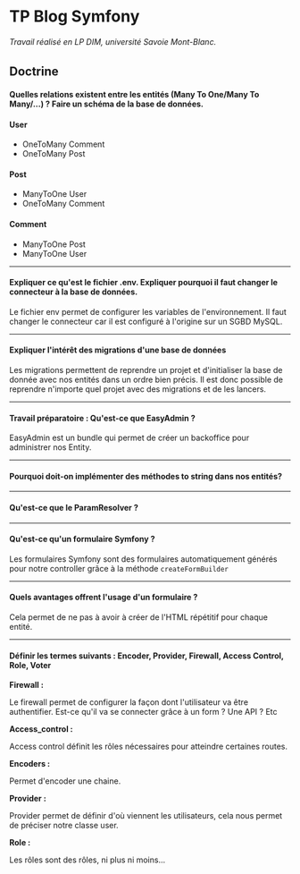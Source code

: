 # TP Blog Symfony

###### Travail réalisé en LP DIM, université Savoie Mont-Blanc.

## Doctrine

#### Quelles relations existent entre les entités (Many To One/Many To Many/...) ? Faire un schéma de la base de données.

#### User
 - OneToMany Comment
 - OneToMany Post
 
#### Post
 - ManyToOne User
 - OneToMany Comment
 
#### Comment
 - ManyToOne Post
 - ManyToOne User
 
---

#### Expliquer ce qu'est le fichier .env. Expliquer pourquoi il faut changer le connecteur à la base de données.

Le fichier env permet de configurer les variables de l'environnement. Il faut changer le connecteur car il est configuré à l'origine sur un SGBD MySQL.

---

#### Expliquer l'intérêt des migrations d'une base de données

Les migrations permettent de reprendre un projet et d'initialiser la base de donnée avec nos entités dans un ordre bien précis. Il est donc possible de reprendre n'importe quel projet avec des migrations et de les lancers. 

---

#### Travail préparatoire : Qu'est-ce que EasyAdmin ?

EasyAdmin est un bundle qui permet de créer un backoffice pour administrer nos Entity.

---

#### Pourquoi doit-on implémenter des méthodes to string dans nos entités?

---

#### Qu'est-ce que le ParamResolver ?

---

#### Qu'est-ce qu'un formulaire Symfony ?

Les formulaires Symfony sont des formulaires automatiquement générés pour notre controller grâce à la méthode `createFormBuilder`

---

#### Quels avantages offrent l'usage d'un formulaire ?

Cela permet de ne pas à avoir à créer de l'HTML répétitif pour chaque entité.

---

####  Définir les termes suivants : Encoder, Provider, Firewall, Access Control, Role, Voter

**Firewall :**

Le firewall permet de configurer la façon dont l'utilisateur va être authentifier. Est-ce qu'il va se connecter grâce à un form ? Une API ? Etc

**Access_control :**

Access control définit les rôles nécessaires pour atteindre certaines routes.

**Encoders :** 

Permet d'encoder une chaine.

**Provider :**

Provider permet de définir d'où viennent les utilisateurs, cela nous permet de préciser notre classe user.

**Role :**

Les rôles sont des rôles, ni plus ni moins...